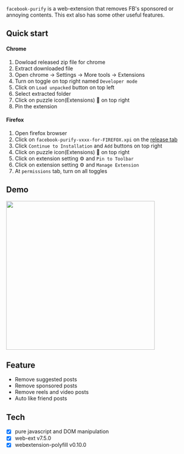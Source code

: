 `facebook-purify` is a web-extension that removes FB's sponsored or annoying contents. This ext also has some other useful features.
## Quick start
#### Chrome
1. Dowload released zip file for chrome
2. Extract downloaded file
3. Open chrome -> Settings -> More tools -> Extensions
4. Turn on toggle on top right named `Developer mode`
5. Click on `Load unpacked` button on top left
6. Select extracted folder
7. Click on puzzle icon(Extensions) 🧩 on top right
8. Pin the extension
#### Firefox
1. Open firefox browser
2. Click on `facebook-purify-vxxx-for-FIREFOX.xpi` on the [release tab](https://github.com/thogtq/facebook-purify/releases)
3. Click `Continue to Installation` and `Add` buttons on top right
4. Click on puzzle icon(Extensions) 🧩 on top right
5. Click on extension setting ⚙️ and `Pin to Toolbar`
7. Click on extension setting ⚙️  and `Manage Extension`
8. At `permissions` tab, turn on all toggles
## Demo
<a href="https://youtu.be/1D4dPaTEiGE" target="_blank"><img src="https://github.com/thogtq/image-storage/blob/a42a479cf13e42bf7f1e2dbf069fbf1a8bd7fb0e/Screenshot_102.png" width="400"></a>
## Feature
- Remove suggested posts
- Remove sponsored posts
- Remove reels and video posts
- Auto like friend posts
## Tech
- [x] pure javascript and DOM manipulation
- [x] web-ext v7.5.0
- [x] webextension-polyfill v0.10.0
